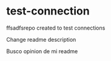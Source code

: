 # test-connection
ffsadfsrepo created to test connections

Change readme description

Busco opinion de mi readme

